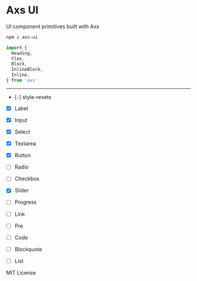 
# Axs UI

UI component primitives built with Axs

```sh
npm i axs-ui
```

```js
import {
  Heading,
  Flex,
  Block,
  InlineBlock,
  Inline,
} from 'axs'
```

---

- [-] style-resets
- [x] Label
- [x] Input
- [x] Select
- [x] Textarea
- [x] Button

- [ ] Radio
- [ ] Checkbox
- [x] Slider
- [ ] Progress
- [ ] Link

- [ ] Pre
- [ ] Code
- [ ] Blockquote
- [ ] List

MIT License

